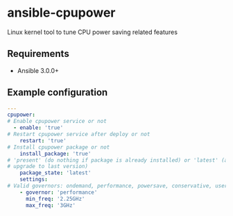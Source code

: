 # ansible-cpupower

Linux kernel tool to tune CPU power saving related features

## Requirements

* Ansible 3.0.0+

## Example configuration

```yaml
---
cpupower:
# Enable cpupower service or not
  - enable: 'true'
# Restart cpupower service after deploy or not
    restart: 'true'
# Install cpupower package or not
    install_package: 'true'
# 'present' (do nothing if package is already installed) or 'latest' (always
# upgrade to last version)
    package_state: 'latest'
    settings:
# Valid governors: ondemand, performance, powersave, conservative, userspace
    - governor: 'performance'
      min_freq: '2.25GHz'
      max_freq: '3GHz'
```
